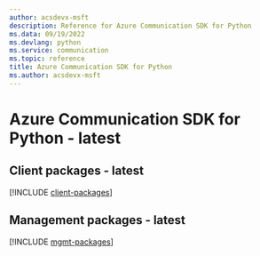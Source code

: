 ```yaml
---
author: acsdevx-msft
description: Reference for Azure Communication SDK for Python
ms.data: 09/19/2022
ms.devlang: python
ms.service: communication
ms.topic: reference
title: Azure Communication SDK for Python
ms.author: acsdevx-msft
---
```

# Azure Communication SDK for Python - latest

## Client packages - latest
[!INCLUDE [client-packages](communication-client-index.md)]
## Management packages - latest
[!INCLUDE [mgmt-packages](communication-mgmt-index.md)]